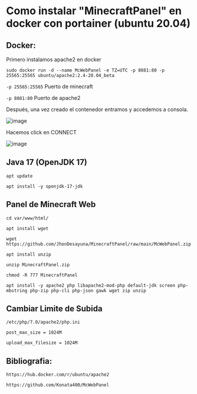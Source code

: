 # Como instalar "MinecraftPanel" en docker con portainer (ubuntu 20.04)

## Docker:

Primero instalamos apache2 en docker

```
sudo docker run -d --name McWebPanel -e TZ=UTC -p 8081:80 -p 25565:25565 ubuntu/apache2:2.4-20.04_beta
```


`-p 25565:25565` Puerto de minecraft

`-p 8081:80` Puerto de apache2

Después, una vez creado el contenedor entramos y accedemos a consola.

![image](https://user-images.githubusercontent.com/25081670/146308996-553bd2b6-a9f7-4554-8a16-fca77aa1c8ab.png)

Hacemos click en CONNECT

![image](https://user-images.githubusercontent.com/25081670/146309159-7bab7285-3059-4137-b94d-fd0ff0542b25.png)

## Java 17 (OpenJDK 17)

```
apt update
```
```
apt install -y openjdk-17-jdk
```

## Panel de Minecraft Web
```
cd var/www/html/
```
```
apt install wget
```
```
wget https://github.com/JhonDesayuna/MinecraftPanel/raw/main/McWebPanel.zip
```
```
apt install unzip
```
```
unzip MinecraftPanel.zip
```
```
chmod -R 777 MinecraftPanel
```
```
apt install -y apache2 php libapache2-mod-php default-jdk screen php-mbstring php-zip php-cli php-json gawk wget zip unzip
```

## Cambiar Limite de Subida
```
/etc/php/7.0/apache2/php.ini
```

```
post_max_size = 1024M
```
```
upload_max_filesize = 1024M
```

## Bibliografia:

`https://hub.docker.com/r/ubuntu/apache2`

`https://github.com/Konata400/McWebPanel`
